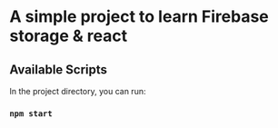 # A simple project to learn Firebase storage & react 



## Available Scripts

In the project directory, you can run:

### `npm start`

